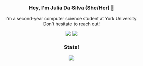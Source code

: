 <h3 align="center">Hey, I'm Julia Da Silva (She/Her) 👋</h3>

<p align="center">
  I'm a second-year computer science student at York University. <br>
  Don't hesitate to reach out!
</p>

<p align="center">
  <a href="https://www.linkedin.com/in/juliapereiradasilva/?originalSubdomain=ca" style="text-decoration: none;">
    <img src="https://img.shields.io/badge/-LinkedIn-%230077B5?style=flat&logo=linkedin&logoColor=white">
  </a>
  <a href="https://juliadasilva.me/" style="text-decoration: none;">
    <img src="https://img.shields.io/badge/-Personal Website-%231DA1F2?style=flat&logo=firefox&logoColor=white">
  </a>
</p>

<h3 align="center">Stats!</h3>

<p align="center">
  <img src="https://github-readme-stats.vercel.app/api?username=JuliaDaSilva&show_icons=true&theme=radical">
</p>
